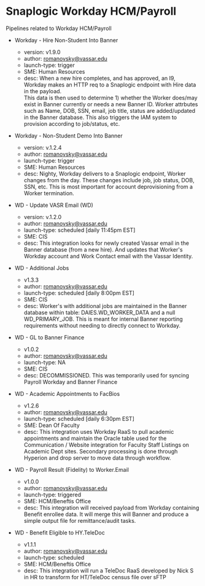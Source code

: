 # Snaplogic Workday HCM/Payroll
Pipelines related to Workday HCM/Payroll

- Workday - Hire Non-Student Into Banner
    - version: v1.9.0
    - author: romanovsky@vassar.edu
    - launch-type: trigger
    - SME: Human Resources
    - desc: When a new hire completes, and has approved, an I9, Workday makes an HTTP req to a Snaplogic endpoint with Hire data in the payload.  
    This data is then used to determine 1) whether the Worker does/may exist in Banner currently or needs a new Banner ID.  Worker attrbutes such
    as Name, DOB, SSN, email, job title, status are added/updated in the Banner database.  This also triggers the IAM system to provision according
    to job/status, etc.

- Workday - Non-Student Demo Into Banner
    - version: v.1.2.4
    - author: romanovsky@vassar.edu
    - launch-type: trigger
    - SME: Human Resources
    - desc: Nighty, Workday delivers to a Snaplogic endpoint, Worker changes from the day.  These changes include job, job status, DOB, SSN, etc.  This is
    most important for account deprovisioning from a Worker termination.

- WD - Update VASR Email (WD)
    - version: v.1.2.0
    - author: romanovsky@vassar.edu
    - launch-type: scheduled [daily 11:45pm EST]    
    - SME: CIS
    - desc: This integration looks for newly created Vassar email in the Banner database (from a new hire). And updates that Worker's Workday account and Work
    Contact email with the Vassar Identity.

- WD - Additional Jobs
    - v1.3.3
    - author: romanovsky@vassar.edu
    - launch-type: scheduled [daily 8:00pm EST]
    - SME: CIS
    - desc: Worker's with additional jobs are maintained in the Banner database within table: DAIES.WD_WORKER_DATA and a null WD_PRIMARY_JOB.  This is meant for internal
    Banner reporting requirements without needing to directly connect to Workday.

- WD - GL to Banner Finance
    - v1.0.2
    - author: romanovsky@vassar.edu
    - launch-type: NA
    - SME: CIS
    - desc: DECOMMISSIONED. This was temporarily used for syncing Payroll Workday and Banner Finance

- WD - Academic Appointments to FacBios
    - v1.2.6
    - author: romanovsky@vassar.edu
    - launch-type: scheduled [daily 6:30pm EST]
    - SME: Dean Of Faculty
    - desc: This integration uses Workday RaaS to pull academic appointments and maintain the Oracle table used for the Communication / Website integration
    for Faculty Staff Listings on Academic Dept sites.  Secondary processing is done through Hyperion and drop server to move data through workflow.

- WD - Payroll Result (Fidelity) to Worker.Email
    - v1.0.0
    - author: romanovsky@vassar.edu
    - launch-type: triggered
    - SME: HCM/Beneftis Office
    - desc: This integration will received payload from Workday containing Benefit enrollee data.  It will merge this will Banner and produce a simple output file for remittance/audit tasks.

- WD - Benefit Eligible to HY.TeleDoc
    - v1.1.1
    - author: romanovsky@vassar.edu
    - launch-type: scheduled
    - SME: HCM/Beneftis Office
    - desc: This integration will run a TeleDoc RaaS developed by Nick S in HR to transform for HT/TeleDoc census file over sFTP

